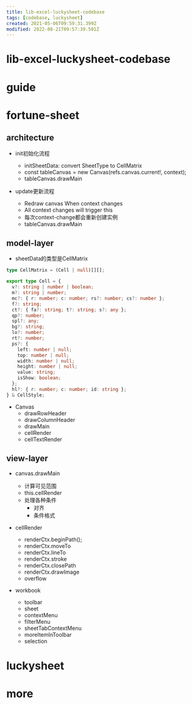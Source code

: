 ```yaml
---
title: lib-excel-luckysheet-codebase
tags: [codebase, luckysheet]
created: 2021-05-06T09:59:31.399Z
modified: 2022-08-21T09:57:39.501Z
---
```


# lib-excel-luckysheet-codebase

# guide

# fortune-sheet

## architecture

- init初始化流程
  - initSheetData: convert SheetType to CellMatrix
  - const tableCanvas = new Canvas(refs.canvas.current!, context); 
  - tableCanvas.drawMain

- update更新流程
  - Redraw canvas When context changes
  - All context changes will trigger this
  - 每次context-change都会重新创建实例
  - tableCanvas.drawMain

## model-layer

- sheetData的类型是CellMatrix

```typescript
type CellMatrix = (Cell | null)[][];

export type Cell = {
  v?: string | number | boolean;
  m?: string | number;
  mc?: { r: number; c: number; rs?: number; cs?: number };
  f?: string;
  ct?: { fa?: string; t?: string; s?: any };
  qp?: number;
  spl?: any;
  bg?: string;
  lo?: number;
  rt?: number;
  ps?: {
    left: number | null;
    top: number | null;
    width: number | null;
    height: number | null;
    value: string;
    isShow: boolean;
  };
  hl?: { r: number; c: number; id: string };
} & CellStyle;

```

- Canvas
  - drawRowHeader
  - drawColumnHeader
  - drawMain
  - cellRender
  - cellTextRender

## view-layer

- canvas.drawMain
  - 计算可见范围
  - this.cellRender
  - 处理各种条件
    - 对齐
    - 条件格式

- cellRender
  - renderCtx.beginPath(); 
  - renderCtx.moveTo
  - renderCtx.lineTo
  - renderCtx.stroke
  - renderCtx.closePath
  - renderCtx.drawImage
  - overflow

- workbook
  - toolbar
  - sheet
  - contextMenu
  - filterMenu
  - sheetTabContextMenu
  - moreItemInToolbar
  - selection
# luckysheet

# more
